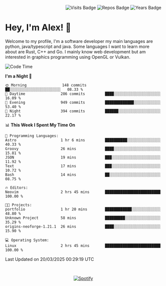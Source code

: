 <p align="right">
  <img src="https://badges.pufler.dev/visits/Alextibtab/Alextibtab" alt="Visits Badge">
  <img src="https://badges.pufler.dev/repos/Alextibtab/" alt="Repos Badge">
  <img src="https://badges.pufler.dev/years/Alextibtab/" alt="Years Badge">
</p>

<h1 align="left">Hey, I'm Alex! 💽 </h1>

Welcome to my profile, I'm a software developer my main languages are python, java/typescript and java. Some languages I want to learn more about are Rust, C++ and Go. I mainly know web development but am interested in graphics programming using OpenGL or Vulkan.

<!--START_SECTION:waka-->
![Code Time](http://img.shields.io/badge/Code%20Time-136%20hrs%2053%20mins-blue)

**I'm a Night 🦉** 

```text
🌞 Morning                148 commits         ██░░░░░░░░░░░░░░░░░░░░░░░   08.33 % 
🌆 Daytime                286 commits         ████░░░░░░░░░░░░░░░░░░░░░   16.09 % 
🌃 Evening                949 commits         █████████████░░░░░░░░░░░░   53.40 % 
🌙 Night                  394 commits         ██████░░░░░░░░░░░░░░░░░░░   22.17 % 
```


📊 **This Week I Spent My Time On** 

```text
💬 Programming Languages: 
Astro                    1 hr 6 mins         ██████████░░░░░░░░░░░░░░░   40.33 % 
Groovy                   26 mins             ████░░░░░░░░░░░░░░░░░░░░░   15.81 % 
JSON                     19 mins             ███░░░░░░░░░░░░░░░░░░░░░░   11.92 % 
Text                     17 mins             ███░░░░░░░░░░░░░░░░░░░░░░   10.72 % 
Bash                     14 mins             ██░░░░░░░░░░░░░░░░░░░░░░░   08.75 % 

🔥 Editors: 
Neovim                   2 hrs 45 mins       █████████████████████████   100.00 % 

🐱‍💻 Projects: 
portfolio                1 hr 20 mins        ████████████░░░░░░░░░░░░░   48.80 % 
Unknown Project          58 mins             █████████░░░░░░░░░░░░░░░░   35.29 % 
origins-neoforge-1.21.1  26 mins             ████░░░░░░░░░░░░░░░░░░░░░   15.90 % 

💻 Operating System: 
Linux                    2 hrs 45 mins       █████████████████████████   100.00 % 
```


 Last Updated on 20/03/2025 00:29:19 UTC
<!--END_SECTION:waka-->
&nbsp;<div align="center">
  [![Spotify](https://spotify-now-playing-wine-six.vercel.app/api/spotify?border_color=ffffff)](https://open.spotify.com/user/pmo1v2ejnt42kgp5jar5drtag)
</div>

